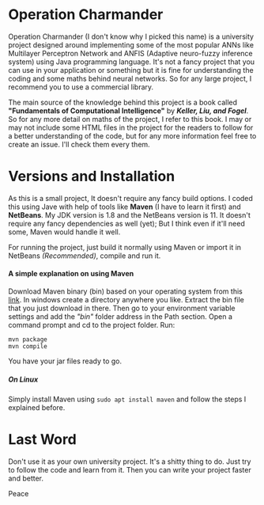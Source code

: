 # Operation Charmander
Operation Charmander (I don't know why I picked this name) is a university project designed around implementing some of the most popular ANNs like Multilayer Perceptron Network and ANFIS (Adaptive neuro-fuzzy inference system) using Java programming language. It's not a fancy project that you can use in your application or something but it is fine for understanding the coding and some maths behind neural networks. So for any large project, I recommend you to use a commercial library.

The main source of the knowledge behind this project is a book called **"Fundamentals of Computational Intelligence"** by ***Keller, Liu, and Fogel***. So for any more detail on maths of the project, I refer to this book.
I may or may not include some HTML files in the project for the readers to follow for a better understanding of the code, but for any more information feel free to create an issue. I'll check them every them.
  
# Versions and Installation
As this is a small project, It doesn't require any fancy build options. I coded this using Jave with help of tools like **Maven** (I have to learn it first) and **NetBeans**.
My JDK version is 1.8 and the NetBeans version is 11. It doesn't require any fancy dependencies as well (yet); But I think even if it'll need some, Maven would handle it well.

For running the project, just build it normally using Maven or import it in NetBeans *(Recommended)*, compile and run it.

#### A simple explanation on using Maven
Download Maven binary (bin) based on your operating system from this [link](https://maven.apache.org/download.cgi).
In windows create a directory anywhere you like. Extract the bin file that you just download in there. Then go to your environment variable settings and add the *"bin"* folder 
address in the Path section.
Open a command prompt and cd to the project folder.
Run: 
```
mvn package
mvn compile
```
You have your jar files ready to go.
##### On Linux
Simply install Maven using ```sudo apt install maven``` and follow the steps I explained before.


# Last Word
Don't use it as your own university project. It's a shitty thing to do. Just try to follow the code and learn from it. Then you can write your project faster and better.

Peace
